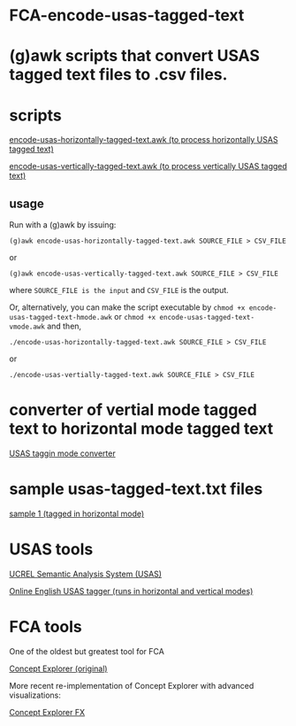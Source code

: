 # FCA-encode-usas-tagged-text

# (g)awk scripts that convert USAS tagged text files to .csv files.

# scripts

[encode-usas-horizontally-tagged-text.awk (to process horizontally USAS tagged text)](encode-usas-horizontally-tagged-text.awk)

[encode-usas-vertically-tagged-text.awk (to process vertically USAS tagged text)](encode-usas-vertically-tagged-text.awk)



## usage

Run with a (g)awk by issuing:

`(g)awk encode-usas-horizontally-tagged-text.awk SOURCE_FILE > CSV_FILE`

or

`(g)awk encode-usas-vertically-tagged-text.awk SOURCE_FILE > CSV_FILE`

where `SOURCE_FILE is the input` and `CSV_FILE` is the output.

Or, alternatively, you can make the script executable by `chmod +x encode-usas-tagged-text-hmode.awk` or `chmod +x encode-usas-tagged-text-vmode.awk` and then,

`./encode-usas-horizontally-tagged-text.awk SOURCE_FILE > CSV_FILE`

or

`./encode-usas-vertially-tagged-text.awk SOURCE_FILE > CSV_FILE`

# converter of vertial mode tagged text to horizontal mode tagged text

[USAS taggin mode converter](convert-usas-vertical-to-horizontal-tag.pl)

# sample usas-tagged-text.txt files

[sample 1 (tagged in horizontal mode)](usas-horizontally-tagged-text-sample1.txt)


# USAS tools

[UCREL Semantic Analysis System (USAS)](https://ucrel.lancs.ac.uk/usas/)

[Online English USAS tagger (runs in horizontal and vertical modes)](http://ucrel-api.lancaster.ac.uk/usas/tagger.html)

# FCA tools

One of the oldest but greatest tool for FCA

[Concept Explorer (original)](http://conexp.sourceforge.net/)

More recent re-implementation of Concept Explorer with advanced visualizations:

[Concept Explorer FX](https://francesco-kriegel.github.io/conexp-fx/)

